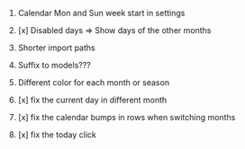 1. Calendar Mon and Sun week start in settings
2. [x] Disabled days => Show days of the other months
3. Shorter import paths
4. Suffix to models???
5. Different color for each month or season

6. [x] fix the current day in different month
7. [x] fix the calendar bumps in rows when switching months
8. [x] fix the today click
